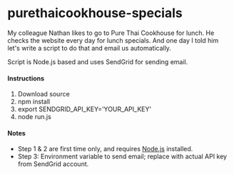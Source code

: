 # purethaicookhouse-specials
My colleague Nathan likes to go to Pure Thai Cookhouse for lunch. He checks the website every day for lunch specials. And one day I told him let's write a script to do that and email us automatically.

Script is Node.js based and uses SendGrid for sending email.

#### Instructions
1. Download source
2. npm install
3. export SENDGRID_API_KEY='YOUR_API_KEY'
4. node run.js

#### Notes
* Step 1 & 2 are first time only, and requires [Node.js](https://nodejs.org) installed.
* Step 3: Environment variable to send email; replace with actual API key from SendGrid account.
